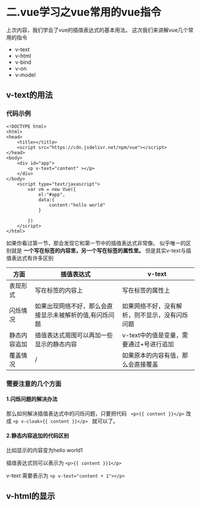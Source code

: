 # 二.vue学习之vue常用的vue指令

上次内容，我们学会了vue的插值表达式的基本用法。
这次我们来讲解vue几个常用的指令

- v-text
- v-html
- v-bind
- v-on
- v-model


## v-text的用法

### 代码示例
```
<!DOCTYPE html>
<html>
<head>
	<title></title>
	<script src="https://cdn.jsdelivr.net/npm/vue"></script>
</head>
<body>
	<div id="app">		
		<p v-text="content" ></p>
	</div>
</body>
	<script type="text/javascript">
		var vm = new Vue({
			el:"#app",
			data:{
				content:"hello world"
			}

		})
	</script>
</html>
```

如果你看过第一节，那会发现它和第一节中的插值表达式非常像。
似乎唯一的区别就是 **一个写在标签的内容里，另一个写在标签的属性里。**
但是其实v-text与插值表达式有许多区别

|方面|插值表达式|v-text|
|--------|--------------|--------------|
|表现形式|写在标签的内容上|写在标签的属性上|
|闪烁情况|如果出现网络不好，那么会直接显示未被解析的值,有闪烁问题|如果网络不好，没有解析，则不显示，没有闪烁问题|
|静态内容追加|插值表达式周围可以再加一些显示的静态内容|v-text中的值是变量，需要通过+号进行追加|
|覆盖情况|/|如果原本的内容有值，那么会直接覆盖|

### 需要注意的几个方面

#### 1.闪烁问题的解决办法
那么如何解决插值表达式中的闪烁问题，只要把代码
```  <p>{{ content }}</p> ```
改成
``` <p v-cloak>{{ content }}</p>  ```
就可以了。

#### 2.静态内容追加的代码区别
比如显示的内容变为hello world1

插值表达式则可以表示为
```<p>{{ content }}1</p>```

v-text 需要表示为
```<p v-text="content + 1"></p>```


## v-html的显示

